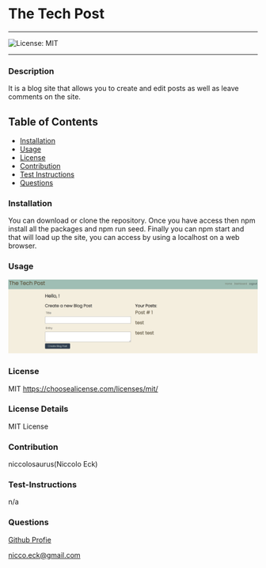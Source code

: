 # The Tech Post

  ----
  ![License: MIT](https://img.shields.io/badge/License-MIT-yellow.svg)

  ----

### Description
It is a blog site that allows you to create and edit posts as well as leave comments on the site.

## Table of Contents
- [Installation](#installation)
- [Usage](#usage)
- [License](#license)
- [Contribution](#contribution)
- [Test Instructions](#test-instructions)
- [Questions](#questions)



### Installation
You can download or clone the repository.  Once you have access then npm install all the packages and npm run seed.  Finally you can npm start and that will load up the site, you can access by using a localhost on a web browser.

### Usage

![Homepage](./public/pics/homepage.PNG)

### License
MIT
https://choosealicense.com/licenses/mit/

### License Details

MIT License

### Contribution
niccolosaurus(Niccolo Eck)

### Test-Instructions
n/a

### Questions
[Github Profie](https://github.com/niccolosaurus)</br>

nicco.eck@gmail.com</br>

